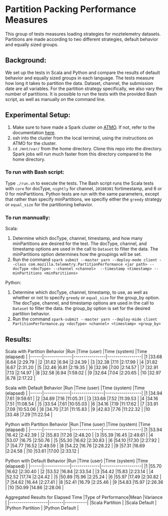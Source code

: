 # Partition Packing Performance Measures

This group of tests measures loading strategies for moztelemetry datasets. Partitions are made according to
two different strategies, default behavior and equally sized groups.

## Background:
We set up the tests in Scala and Python and compare the results of default
behavior and equally sized groups in each language. The tests measure how long
it takes to partition the data. Dataset, channel, the submission date are all
variables. For the partition strategy specifically, we also vary the number of
partitions. It is possible to run the tests with the provided Bash script, as
well as manually on the command line.

## Experimental Setup:
1. Make sure to have made a Spark cluster on [ATMO](https://analysis.telemetry.mozilla.org/). If not, refer to the
documentation [here](https://docs.telemetry.mozilla.org/tools/spark.html).
2. ssh into the cluster from the local terminal, using the instructions on ATMO for the cluster.
3. `cd /mnt/var/` from the home directory. Clone this repo into the directory. Spark jobs will run much faster from
this directory compared to the home directory.

### To run with Bash script:
Type `./run.sh` to execute the tests. The Bash script runs the Scala tests with `core` for docType, `nightly`
 for channel, `20180301` fortimestamp, and 6 or 0 for minPartitions. Python tests are run with the same
parameters, except that rather than specify minPartitions, we specifiy either the `greedy` strategy or
`equal_size` for the partitioning behavior.

### To run mannually:
Scala:
1. Determine which docType, channel, timestamp, and how many minPartitions are desired for the test. The
docType, channel, and timestamp options are used in the call to `Dataset` to
filter the data. The minPartitions option determines how the groupings will be
set.
2. Run the command `spark submit --master yarn --deploy-mode client --class com.mozilla.telemetry.PartitionPerformance <jar path> --docType <docType> --channel <channel>  --timestamp <timestamp> --minPartitions <minParitiions>`

Python:
1. Determine which docType, channel, timestamp, to use, as well as whether or
   not to specify `greedy` or `equal_size` for the group_by option. The
docType, channel, and timestamp options are used in the call to `Dataset` to
filter the data. the group_by option is set for the desired partition behavior.
2. Run the command `spark-submit --master yarn --deploy-mide client
   PartitionPerformance.py <docType> <channel> <timestamp> <group_by>`

## Results:
Scala with Partition Behavior
|Run   |Time (user)   |Time (system)   |Time (elapsed)   |
|------|--------------|----------------|-----------------|
|1     |33.68         |6.64            |2:29.79          |
|2     |31.62         |6.94            |2:24.39          |
|3     |32.38         |7.11            |2:17.99          |
|4     |31.82         |6.67            |2:31.20          |
|5     |32.46         |6.81            |2:19.35          |
|6     |32.96         |7.00            |2:14.57          |
|7     |32.91         |7.13            |2:14.97          |
|8     |32.58         |6.94            |1:59.02          |
|9     |32.64         |7.04            |2:20.65          |
|10    |32.97         |6.78            |2:17.22          |

Scala with Default Behavior
|Run   |Time (user)  |Time (system)   |Time (elapsed)    |
|------|-------------|----------------|------------------|
|1     |34.94        |7.61            |9:59.61           |
|2     |34.89        |7.16            |11:05.31          |
|3     |33.68        |7.52            |11:39.53          |
|4     |34.16        |7.51            |11:08.54          |
|5     |33.54        |7.61            |10:55.03          |
|6     |34.16        |7.19            |11:17.62          |
|7     |33.91        |7.09            |10:53.06          |
|8     |34.70        |7.31            |11:15.83          |
|9     |42.83        |7.76            |11:22.32          |
|10    |33.48        |7.29            |11:22.54          |

Python with Partition Behavior
|Run   |Time (user)  |Time (system)  |Time (elapsed)     |
|------|-------------|---------------|-------------------|
|1     |53.94        |16.42          |2:42.39            |
|2     |55.83        |17.26          |2:48.20            |
|3     |55.39        |16.45          |2:49.61            |
|4     |53.07        |16.75          |2:50.76            |
|5     |55.30        |16.62          |2:30.83            |
|6     |54.10        |17.30          |2:27.92            |
|7     |54.77        |16.52          |2:49.59            |
|8     |54.22        |16.76          |2:28.22            |
|9     |57.31        |16.69          |2:24.58            |
|10    |53.61        |17.00          |2:33.12            |

Python with Default Behavior
|Run   |Time (user)  |Time (system) |Time (elapsed)      |
|------|-------------|--------------|--------------------|
|1     |55.70        |16.62         |2:30.40             |
|2     |53.52        |16.84         |2:33.54             |
|3     |54.42        |15.83         |2:23.14             |
|4     |52.52        |17.74         |2:24.42             |
|5     |50.89        |15.96         |2:25.24             |
|6     |55.97        |17.49         |2:30.82             |
|7     |54.62        |16.44         |2:27.41             |
|8     |52.41        |16.79         |2:25.46             |
|9     |54.83        |15.97         |2:26.36             |
|10    |50.99        |14.86         |2:28.06             |

Aggregated Results for Elapsed Time
|Type of Performance|Mean   |Variance   |
|-------------------|-------|-----------|
|Scala Partition    |
|Scala Default      |
|Python Partition   |
|Python Default     |

